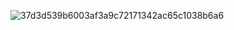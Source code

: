 ![37d3d539b6003af3a9c72171342ac65c1038b6a6](https://github.com/user-attachments/assets/b7b7f490-b5a9-4049-8ca7-61f29cde6861)
